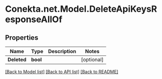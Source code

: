 # Conekta.net.Model.DeleteApiKeysResponseAllOf

## Properties

Name | Type | Description | Notes
------------ | ------------- | ------------- | -------------
**Deleted** | **bool** |  | [optional] 

[[Back to Model list]](../README.md#documentation-for-models) [[Back to API list]](../README.md#documentation-for-api-endpoints) [[Back to README]](../README.md)

